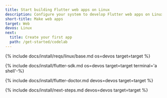```yaml
---
title: Start building Flutter web apps on Linux
description: Configure your system to develop Flutter web apps on Linux.
short-title: Make web apps
target: Web
devos: Linux
next:
  title: Create your first app
  path: /get-started/codelab
---
```


{% include docs/install/reqs/linux/base.md os=devos target=target %}

{% include docs/install/flutter-sdk.md os=devos target=target terminal='a shell'-%}

{% include docs/install/flutter-doctor.md devos=devos target=target %}

{% include docs/install/next-steps.md devos=devos target=target %}
